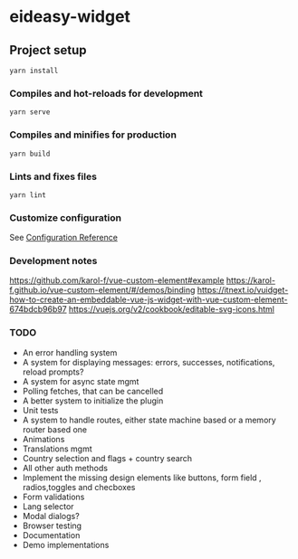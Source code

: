 # eideasy-widget

## Project setup
```
yarn install
```

### Compiles and hot-reloads for development
```
yarn serve
```

### Compiles and minifies for production
```
yarn build
```

### Lints and fixes files
```
yarn lint
```

### Customize configuration
See [Configuration Reference](https://cli.vuejs.org/config/)

### Development notes
https://github.com/karol-f/vue-custom-element#example
https://karol-f.github.io/vue-custom-element/#/demos/binding
https://itnext.io/vuidget-how-to-create-an-embeddable-vue-js-widget-with-vue-custom-element-674bdcb96b97
https://vuejs.org/v2/cookbook/editable-svg-icons.html

### TODO
- An error handling system
- A system for displaying messages: errors, successes, notifications, reload prompts?
- A system for async state mgmt
- Polling fetches, that can be cancelled
- A better system to initialize the plugin
- Unit tests
- A system to handle routes, either state machine based or a memory router based one
- Animations
- Translations mgmt
- Country selection and flags + country search
- All other auth methods
- Implement the missing design elements like buttons, form field , radios,toggles and checboxes
- Form validations
- Lang selector
- Modal dialogs?
- Browser testing
- Documentation
- Demo implementations
